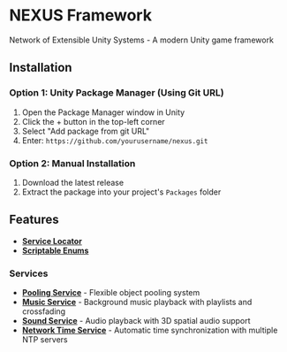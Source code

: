 # NEXUS Framework

Network of Extensible Unity Systems - A modern Unity game framework

## Installation

### Option 1: Unity Package Manager (Using Git URL)
1. Open the Package Manager window in Unity
2. Click the + button in the top-left corner
3. Select "Add package from git URL"
4. Enter: `https://github.com/yourusername/nexus.git`

### Option 2: Manual Installation
1. Download the latest release
2. Extract the package into your project's `Packages` folder

## Features
- **[Service Locator](Documentation%7E%2FServiceLocator.md)**
- **[Scriptable Enums](Documentation%7E%2FScriptableEnums.md)**

### Services
- **[Pooling Service](Documentation%7E%2FPoolingService.md)** - Flexible object pooling system
- **[Music Service](Documentation%7E/MusicService.md)** - Background music playback with playlists and crossfading
- **[Sound Service](Documentation%7E%2FSoundService.md)** - Audio playback with 3D spatial audio support
- **[Network Time Service](Documentation%7E%2FNetworkTimeService.md)** - Automatic time synchronization with multiple NTP servers